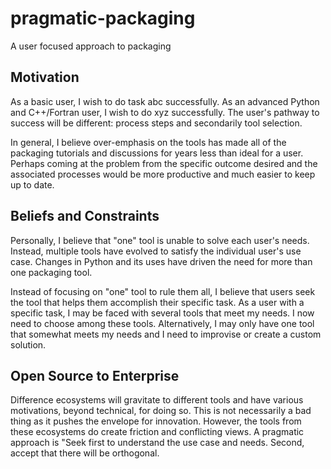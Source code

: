 # pragmatic-packaging
A user focused approach to packaging 

## Motivation

As a basic user, I wish to do task abc successfully. 
As an advanced Python and C++/Fortran user, I wish to do xyz successfully. The user's pathway to success will be different: process steps and secondarily tool selection.

In general, I believe over-emphasis on the tools has made all of the packaging tutorials and discussions for years less than ideal for a user.
Perhaps coming at the problem from the specific outcome desired and the associated processes would be more productive and much easier to keep up to date.

## Beliefs and Constraints

Personally, I believe that "one" tool is unable to solve each user's needs.
Instead, multiple tools have evolved to satisfy the individual user's use case.
Changes in Python and its uses have driven the need for more than one packaging tool.

Instead of focusing on "one" tool to rule them all, I believe that users seek the tool that helps them accomplish their specific task.
As a user with a specific task, I may be faced with several tools that meet my needs. I now need to choose among these tools.
Alternatively, I may only have one tool that somewhat meets my needs and I need to improvise or create a custom solution.

## Open Source to Enterprise

Difference ecosystems will gravitate to different tools and have various motivations, beyond technical, for doing so.
This is not necessarily a bad thing as it pushes the envelope for innovation.
However, the tools from these ecosystems do create friction and conflicting views.
A pragmatic approach is "Seek first to understand the use case and needs.
Second, accept that there will be orthogonal.
